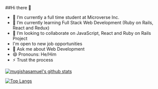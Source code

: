 ##Hi there 👋

- 🔭 I’m currently a full time student at Microverse Inc.
- 🌱 I’m currently learning Full Stack Web Development (Ruby on Rails, React and Redux)
- 👯 I’m looking to collaborate on JavaScript, React and Ruby on Rails Project
- I'm open to new job opportunities
- 💬 Ask me about Web Development
- 😄 Pronouns: He/Him
- ⚡ Trust the process





[![mugishasamuel's github stats](https://github-readme-stats.vercel.app/api?username=mugishasam123&show_icons=true&theme=radical)](https://github.com/mugishasam123/github-readme-stats)





[![Top Langs](https://github-readme-stats.vercel.app/api/top-langs/?username=mugishasam123&show_icons=true&theme=radical&layout=compact)](https://github.com/mugishasam123/github-readme-stats)
